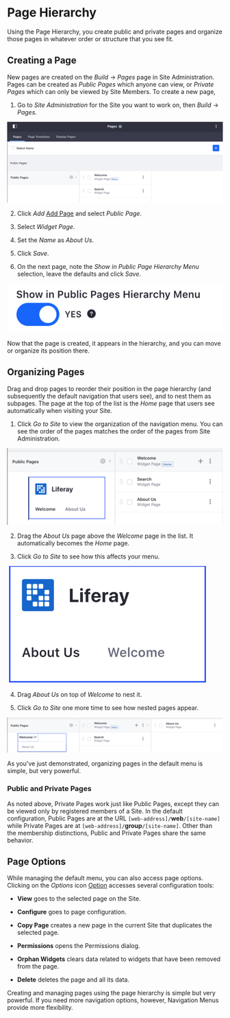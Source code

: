 # Page Hierarchy [](id=page-hierarchy)

Using the Page Hierarchy, you create public and private pages and organize
those pages in whatever order or structure that you see fit.

## Creating a Page [](id=creating-a-page)

New pages are created on the *Build* &rarr; *Pages* page in Site 
Administration. Pages can be created as *Public Pages* which anyone can view, 
or *Private Pages* which can only be viewed by Site Members. To create a new 
page,

1.  Go to *Site Administration* for the Site you want to work on, then
    *Build* &rarr; *Pages*.

![Figure 1: In the default site, initially only the *Welcome* and the hidden *Search* pages exist in the Public Pages Hierarchy.](../../../../images/default-nav-pages.png)

2.  Click *Add* [Add Page](../../../../images/icon-add.png) and select *Public 
    Page*.

3.  Select *Widget Page*.

4.  Set the *Name* as *About Us*.

5.  Click *Save*.

6.  On the next page, note the *Show in Public Page Hierarchy Menu* selection, 
    leave the defaults and click *Save*.

![Figure 2: When you create a page, by default it is added to the site hierarchy.](../../../../images/page-hierarchy-menu.png)

Now that the page is created, it appears in the hierarchy, and you can move or
organize its position there.

## Organizing Pages [](id=organizing-pages)

Drag and drop pages to reorder their position in the page hierarchy (and
subsequently the default navigation that users see), and to nest them as
subpages. The page at the top of the list is the *Home* page that users see
automatically when visiting your Site. 

1.  Click *Go to Site* to view the organization of the navigation menu. You can
    see the order of the pages matches the order of the pages from Site
    Administration.

![Figure 3: You can see the order of pages in Site Administration vs. how they appear on the site.](../../../../images/navigation-practical1.png)

2.  Drag the *About Us* page above the *Welcome* page in the list. It
    automatically becomes the *Home* page.

3.  Click *Go to Site* to see how this affects your menu.

![Figure 4: *About Us* is now the home page, and *Welcome* is second in the nav.](../../../../images/navigation-practical2.png)

4.  Drag *About Us* on top of *Welcome* to nest it. 

6.  Click *Go to Site* one more time to see how nested pages appear.

![Figure 5: *About Us* is now nested under *Welcome* and appear when you mouse-over *Welcome*.](../../../../images/navigation-practical3.png)

As you've just demonstrated, organizing pages in the default menu is simple, 
but very powerful.

### Public and Private Pages [](id=public-and-private-pages)

As noted above, Private Pages work just like Public Pages, except they can be
viewed only by registered members of a Site. In the default configuration,
Public Pages are at the URL `[web-address]/`**web**`/[site-name]` while Private
Pages are at `[web-address]/`**group**`/[site-name]`. Other than the membership
distinctions, Public and Private Pages share the same behavior.

## Page Options [](id=page-options)

While managing the default menu, you can also access page options. Clicking on
the *Options* icon [Option](../../../../images/icon-options.png) 
accesses several configuration tools:

* **View** goes to the selected page on the Site.

* **Configure** goes to page configuration.

* **Copy Page** creates a new page in the current Site that duplicates
  the selected page.

* **Permissions** opens the Permissions dialog.

* **Orphan Widgets** clears data related to widgets that have been removed from
  the page.
 
* **Delete** deletes the page and all its data.

Creating and managing pages using the page hierarchy is simple but very 
powerful. If you need more navigation options, however, Navigation
Menus provide more flexibility.
